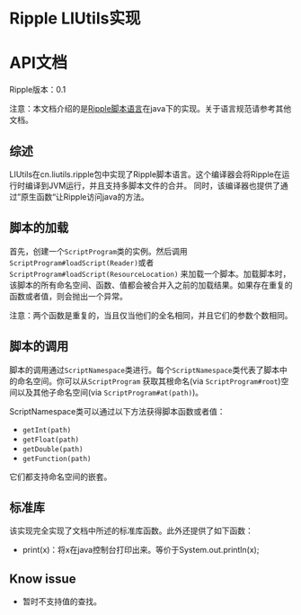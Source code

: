 # Ripple LIUtils实现
# API文档

Ripple版本：0.1

注意：本文档介绍的是[Ripple脚本语言](ripple_cn.md)在java下的实现。关于语言规范请参考其他文档。


综述
---

LIUtils在cn.liutils.ripple包中实现了Ripple脚本语言。这个编译器会将Ripple在运行时编译到JVM运行，并且支持多脚本文件的合并。
同时，该编译器也提供了通过”原生函数“让Ripple访问java的方法。


脚本的加载
---

首先，创建一个```ScriptProgram```类的实例。然后调用```ScriptProgram#loadScript(Reader)```或者```ScriptProgram#loadScript(ResourceLocation)```
来加载一个脚本。加载脚本时，该脚本的所有命名空间、函数、值都会被合并入之前的加载结果。如果存在重复的函数或者值，则会抛出一个异常。

注意：两个函数是重复的，当且仅当他们的全名相同，并且它们的参数个数相同。


脚本的调用
---

脚本的调用通过```ScriptNamespace```类进行。每个```ScriptNamespace```类代表了脚本中的命名空间。你可以从```ScriptProgram```
获取其根命名(via ```ScriptProgram#root```)空间以及其他子命名空间(via ```ScriptProgram#at(path)```)。

ScriptNamespace类可以通过以下方法获得脚本函数或者值：

* ``getInt(path)``
* ``getFloat(path)``
* ``getDouble(path)``
* ``getFunction(path)``

它们都支持命名空间的嵌套。


标准库
---
该实现完全实现了文档中所述的标准库函数。此外还提供了如下函数：

* print(x)：将x在java控制台打印出来。等价于System.out.println(x);

Know issue
---

* 暂时不支持值的查找。

